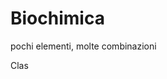 # Biochimica

pochi elementi, molte combinazioni

Clas
<!--stackedit_data:
eyJoaXN0b3J5IjpbMjQ1NjA2MDY5LC05ODA3MTIxMTJdfQ==
-->